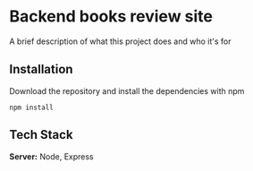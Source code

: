 
# Backend books review site

A brief description of what this project does and who it's for


## Installation

Download the repository and install the dependencies with npm

`npm install`
## Tech Stack

**Server:** Node, Express

